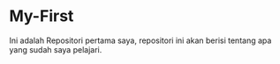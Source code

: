 # My-First
Ini adalah Repositori pertama saya, repositori ini akan berisi tentang apa yang sudah saya pelajari.
